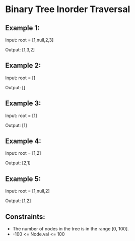 # Binary Tree Inorder Traversal

## Example 1:

Input: root = [1,null,2,3]

Output: [1,3,2]

## Example 2:

Input: root = []

Output: []

## Example 3:

Input: root = [1]

Output: [1]

## Example 4:

Input: root = [1,2]

Output: [2,1]

## Example 5:

Input: root = [1,null,2]

Output: [1,2]


## Constraints:

- The number of nodes in the tree is in the range [0, 100].
- -100 <= Node.val <= 100